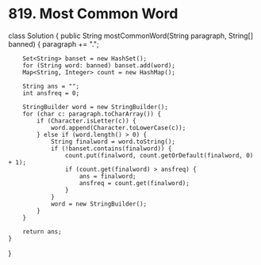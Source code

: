 # 819. Most Common Word

class Solution { public String mostCommonWord\(String paragraph, String\[\] banned\) { paragraph += ".";

```text
    Set<String> banset = new HashSet();
    for (String word: banned) banset.add(word);
    Map<String, Integer> count = new HashMap();

    String ans = "";
    int ansfreq = 0;

    StringBuilder word = new StringBuilder();
    for (char c: paragraph.toCharArray()) {
        if (Character.isLetter(c)) {
            word.append(Character.toLowerCase(c));
        } else if (word.length() > 0) {
            String finalword = word.toString();
            if (!banset.contains(finalword)) {
                count.put(finalword, count.getOrDefault(finalword, 0) + 1);
                if (count.get(finalword) > ansfreq) {
                    ans = finalword;
                    ansfreq = count.get(finalword);
                }
            }
            word = new StringBuilder();
        }
    }

    return ans;
}
```

}

